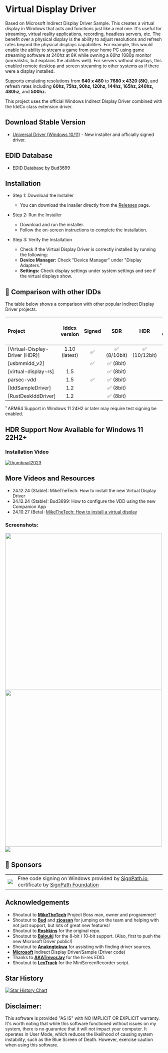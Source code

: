 # Virtual Display Driver
Based on Microsoft Indirect Display Driver Sample. This creates a virtual display in Windows that acts and functions just like a real one. It's useful for streaming, virtual reality applications, recording, headless servers, etc. The benefit over a physical display is the ability to adjust resolutions and refresh rates beyond the physical displays capabilities. For example, this would enable the ability to stream a game from your home PC using game streaming software at 240hz at 8K while owning a 60hz 1080p monitor (unrealistic, but explains the abilities well). For servers without displays, this enabled remote desktop and screen streaming to other systems as if there were a display installed. 

Supports emulating resolutions from **640 x 480** to **7680 x 4320 (8K)**, and refresh rates including **60hz, 75hz, 90hz, 120hz, 144hz, 165hz, 240hz, 480hz,** and **500hz.**

This project uses the official Windows Indirect Display Driver combined with the IddCx class extension driver.

## Download Stable Version

- [Universal Driver (Windows 10/11)]() - New installer and officially signed driver.

## EDID Database
- [EDID Database by Bud3699](https://edid.mikethetech.com/)

## Installation

- Step 1: Download the Installer
   - You can download the insaller directly from the [Releases](https://github.com/VirtualDisplay/Virtual-Display-Driver/releases) page.

- Step 2: Run the Installer
   - Download and run the installer.
   - Follow the on-screen instructions to complete the installation.

- Step 3: Verify the Installation
   - Check if the Virtual Display Driver is correctly installed by running the following:
   - **Device Manager:** Check "Device Manager" under "Display Adapters."
   - **Settings:** Check display settings under system settings and see if the virtual displays show.

## 🤔 Comparison with other IDDs

The table below shows a comparison with other popular Indirect Display Driver
projects.

| Project                        |   Iddcx version   | Signed | SDR | HDR  |                               H-Cursor                               | Tweakable | ARM64 Support | Custom EDID | Floating Point Refresh Rates |
| :----------------------------- | :---------------: | :----: | :--: | :------------------------------------------------------------------: | :-------: | :-------: | :-------: | :-------: | :-------: |
| [Virtual-Display-Driver (HDR)] |   1.10 (latest)   |   ✅   |     ✅ (8/10bit)    | ✅ (10/12bit)  |                                  ✅                                 |    ✅    |     ✅¹    |    ✅    |    ✅    |
| [usbmmidd_v2]                  |                   |   ✅   |     ✅ (8bit)    |   |                                                                   |           |           |           |           |           |
| [virtual-display-rs]           |         1.5       |      |     ✅ (8bit)    |   | [#81](https://github.com/MolotovCherry/virtual-display-rs/issues/81) |    ✅    |           |           |           |           |
| parsec-vdd                     |         1.5       |   ✅   |     ✅ (8bit)    |   |                                  ✅                                 |    🆗     |           |           |           |           |
| [IddSampleDriver]              |         1.2       |      |     ✅ (8bit)    |   |                                                                   |           |           |           |           |           |
| [RustDeskIddDriver]            |         1.2       |      |     ✅ (8bit)    |   |                                                                   |           |           |           |           |           |

¹ ARM64 Support in Windows 11 24H2 or later may require test signing be enabled.

## HDR Support Now Available for Windows 11 22H2+ 

### Installation Video

[![thumbnail2023](https://github.com/itsmikethetech/Virtual-Display-Driver/assets/25166211/1a64c390-5d8a-420f-8bb9-4642349fc132)](https://youtu.be/nNWpbRUPkn4 "How to install a virtual display")

## More Videos and Resources
- 24.12.24 (Stable): MikeTheTech: How to install the new Virtual Display Driver
- 24.12.24 (Stable): Bud3699: How to configure the VDD using the new Companion App
- 24.10.27 (Beta): [MikeTheTech: How to install a virtual display](https://youtu.be/byfBWDnToYk "How to install a virtual display")

### Screenshots:
<img src="https://github.com/itsmikethetech/Virtual-Display-Driver/assets/25166211/02af86f2-b896-4265-9174-b17c9a1aeab7" width="500">
<img src="https://github.com/itsmikethetech/Virtual-Display-Driver/assets/25166211/5cb8ce08-890f-4bc1-a1a6-34f22e103699" width="500">

<img src="https://github.com/itsmikethetech/Virtual-Display-Driver/assets/25166211/0f1dfed6-c9ac-4cb6-92cf-7d9ab2ac0c66">

## 🤝 Sponsors

<table>
  <tr>
    <td><img src="https://github.com/user-attachments/assets/ca93d971-67dc-41dd-b945-ab4f372ea72a" /></td>
    <td>Free code signing on Windows provided by <a href="https://signpath.io">SignPath.io</a>, certificate by <a href="https://signpath.org">SignPath Foundation</a></td>
  </tr>
</table>

## Acknowledgements

- Shoutout to **[MikeTheTech](https://github.com/itsmikethetech)** Project Boss man, owner and programmer!
- Shoutout to **[Bud](https://github.com/bud3699)** and **[zjoasan](https://github.com/zjoasan)** for jumping on the team and helping with not just support, but lots of great new features!
- Shoutout to **[Roshkins](https://github.com/roshkins/IddSampleDriver)** for the original repo.
- Shoutout to **[Baloukj](https://github.com/baloukj/IddSampleDriver)** for the 8-bit / 10-bit support. (Also, first to push the new Microsoft Driver public!)
- Shoutout to **[Anakngtokwa](https://github.com/Anakngtokwa)** for assisting with finding driver sources.
- **[Microsoft](https://github.com/microsoft/Windows-driver-samples/tree/master/video/IndirectDisplay)** Indirect Display Driver/Sample (Driver code)
- Thanks to **[AKATrevorJay](https://github.com/akatrevorjay/edid-generator)** for the hi-res EDID.
- Shoutout to **[LexTrack](https://github.com/lextrack/)** for the MiniScreenRecorder script. 

## Star History

[![Star History Chart](https://api.star-history.com/svg?repos=VirtualDisplay/Virtual-Display-Driver&type=Date)](https://star-history.com/#VirtualDisplay/Virtual-Display-Driver&Date)

## Disclaimer:

This software is provided "AS IS" with NO IMPLICIT OR EXPLICIT warranty. It's worth noting that while this software functioned without issues on my system, there is no guarantee that it will not impact your computer. It operates in User Mode, which reduces the likelihood of causing system instability, such as the Blue Screen of Death. However, exercise caution when using this software.
